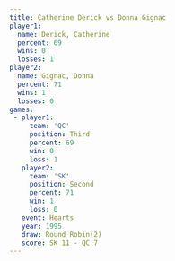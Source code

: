 ```yaml
---
title: Catherine Derick vs Donna Gignac
player1:                 
  name: Derick, Catherine
  percent: 69            
  wins: 0                
  losses: 1              
player2:                 
  name: Gignac, Donna    
  percent: 71            
  wins: 1                
  losses: 0              
games:
 - player1:         
     team: 'QC'     
     position: Third
     percent: 69    
     win: 0         
     loss: 1        
   player2:          
     team: 'SK'      
     position: Second
     percent: 71     
     win: 1          
     loss: 0         
   event: Hearts       
   year: 1995          
   draw: Round Robin(2)
   score: SK 11 - QC 7 
---
```

